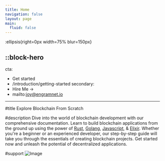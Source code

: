 ```yaml
---
title: Home
navigation: false
layout: page
main:
  fluid: false
---
```


:ellipsis{right=0px width=75% blur=150px}

::block-hero
---
cta:
  - Get started
  - /introduction/getting-started
secondary:
  - Hire Me →
  - mailto:joy@engramnet.io
---

#title
Explore Blockchain From Scratch <br/>

#description
Dive into the world of blockchain development with our comprehensive documentation. Learn to build blockchain applications from the ground up using the power of [Rust](https://www.rust-lang.org/), [Golang](https://go.dev/), [Javascript](https://www.javascript.com/), & [Elixir](https://elixir-lang.org/). Whether you're a beginner or an experienced developer, our step-by-step guide will take you through the essentials of creating blockchain projects. Get started now and unleash the potential of decentralized applications.


#support
![Image](https://kavn.sgp1.cdn.digitaloceanspaces.com/image-removebg-preview.png)